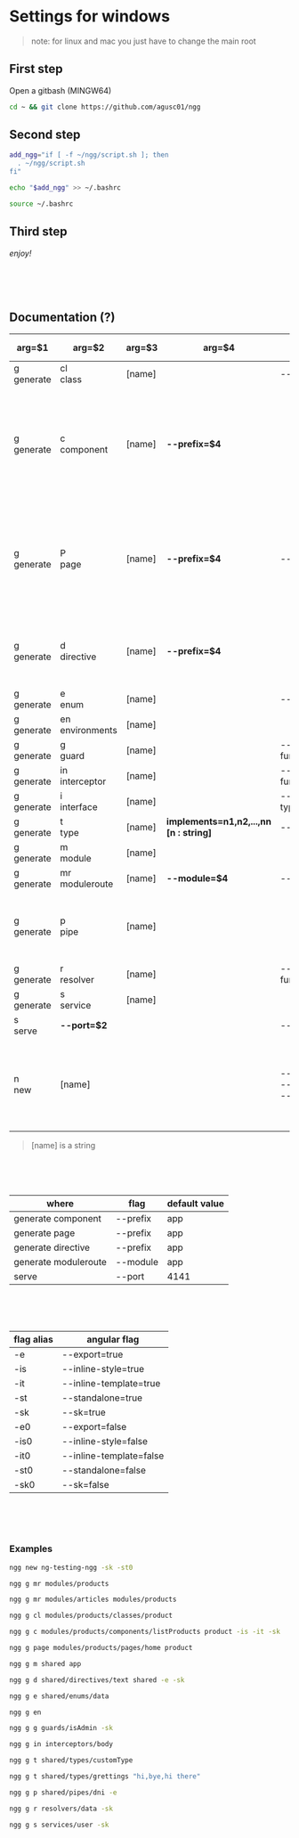 # Settings for windows

> note: for linux and mac you just have to change the main root

## First step

Open a gitbash (MINGW64)

```bash
cd ~ && git clone https://github.com/agusc01/ngg
```

## Second step

```bash
add_ngg="if [ -f ~/ngg/script.sh ]; then
  . ~/ngg/script.sh
fi"

echo "$add_ngg" >> ~/.bashrc

source ~/.bashrc
```

## Third step

_enjoy!_

<br>
<br>
<br>

## Documentation (?)

| arg=$1          | arg=$2               | arg=$3 | arg=$4                                   | default <br> flags                                | type   | flags <br> alias                                                                   |
| --------------- | -------------------- | ------ | ---------------------------------------- | ------------------------------------------------- | ------ | ---------------------------------------------------------------------------------- |
| g <br> generate | cl <br> class        | [name] |                                          | --type=class                                      | native |                                                                                    |
| g <br> generate | c <br> component     | [name] | **--prefix=$4**                          |                                                   | native | -e <br> -is <br> -it <br> -st <br> -sk <br> -e <br> -is <br> -it <br> -st <br> -sk |
| g <br> generate | P <br> page          | [name] | **--prefix=$4**                          | --type=page                                       | native | -e <br> -is <br> -it <br> -st <br> -sk <br> -e <br> -is <br> -it <br> -st <br> -sk |
| g <br> generate | d <br> directive     | [name] | **--prefix=$4**                          |                                                   | native | -e <br> -st <br> -sk <br> -e0 <br> -st0 <br> -sk0                                  |
| g <br> generate | e <br> enum          | [name] |                                          | --type=enum                                       | native |                                                                                    |
| g <br> generate | en <br> environments | [name] |                                          |                                                   | native |                                                                                    |
| g <br> generate | g <br> guard         | [name] |                                          | --functional=true                                 | native | -sk <br> -sk0                                                                      |
| g <br> generate | in <br> interceptor  | [name] |                                          | --functional=true                                 | native | -sk <br> -sk0                                                                      |
| g <br> generate | i <br> interface     | [name] |                                          | --type=interface                                  | native |                                                                                    |
| g <br> generate | t <br> type          | [name] | **implements=n1,n2,...,nn [n : string]** | --type=type                                       | fake   |                                                                                    |
| g <br> generate | m <br> module        | [name] |                                          |                                                   | native |                                                                                    |
| g <br> generate | mr <br> moduleroute  | [name] | **--module=$4**                          | --routing=true                                    | native |                                                                                    |
| g <br> generate | p <br> pipe          | [name] |                                          |                                                   | native | -e <br> -st <br> -sk <br> -e0 <br> -st0 <br> -sk0                                  |
| g <br> generate | r <br> resolver      | [name] |                                          | --functional=true                                 | native | -sk <br> -sk0                                                                      |
| g <br> generate | s <br> service       | [name] |                                          |                                                   | native | -sk <br> -sk0                                                                      |
| s <br> serve    | **--port=$2**        |        |                                          | --open                                            | native |                                                                                    |
| n <br> new      | [name]               |        |                                          | --style=scss <br> --routing=true <br> --ssr=false | native | -is <br> -it <br> -st <br> -sk <br> -is0 <br> -it0 <br> -st0 <br> -sk0             |

> [name] is a string

<br>
<br>
<br>

| where                | flag     | default value |
| -------------------- | -------- | ------------- |
| generate component   | --prefix | app           |
| generate page        | --prefix | app           |
| generate directive   | --prefix | app           |
| generate moduleroute | --module | app           |
| serve                | --port   | 4141          |

<br>
<br>
<br>

| flag alias | angular flag            |
| ---------- | ----------------------- |
| -e         | --export=true           |
| -is        | --inline-style=true     |
| -it        | --inline-template=true  |
| -st        | --standalone=true       |
| -sk        | --sk=true               |
| -e0        | --export=false          |
| -is0       | --inline-style=false    |
| -it0       | --inline-template=false |
| -st0       | --standalone=false      |
| -sk0       | --sk=false              |

<br>
<br>
<br>

### Examples

```bash
ngg new ng-testing-ngg -sk -st0

ngg g mr modules/products

ngg g mr modules/articles modules/products

ngg g cl modules/products/classes/product

ngg g c modules/products/components/listProducts product -is -it -sk

ngg g page modules/products/pages/home product

ngg g m shared app

ngg g d shared/directives/text shared -e -sk

ngg g e shared/enums/data

ngg g en

ngg g g guards/isAdmin -sk

ngg g in interceptors/body

ngg g t shared/types/customType

ngg g t shared/types/grettings "hi,bye,hi there"

ngg g p shared/pipes/dni -e

ngg g r resolvers/data -sk

ngg g s services/user -sk
```
